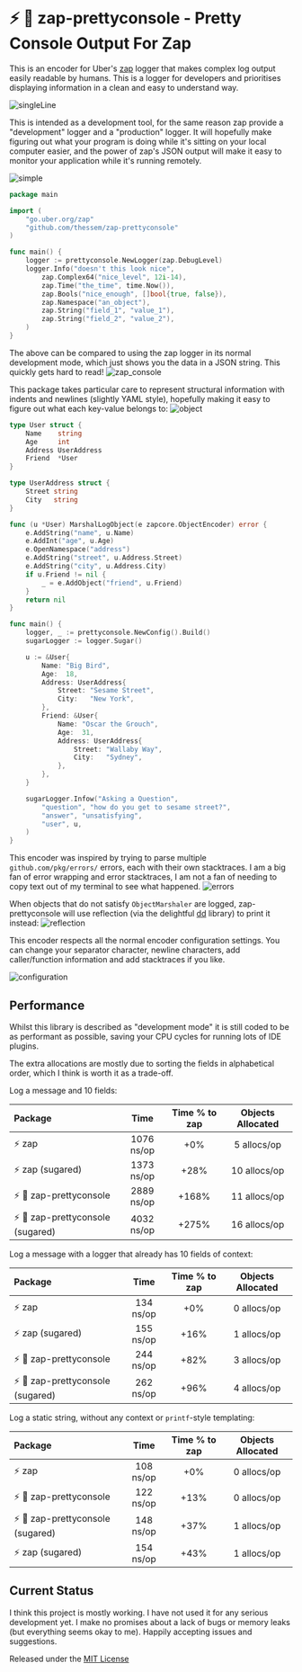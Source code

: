 # :zap: :nail_care: zap-prettyconsole - Pretty Console Output For Zap

This is an encoder for Uber's [zap][zap] logger that makes complex log output
easily readable by humans. This is a logger for developers and prioritises
displaying information in a clean and easy to understand way.

![singleLine](https://github.com/thessem/zap-prettyconsole/blob/main/internal/readme/images/SingleLine.png?raw=true)

This is intended as a development tool, for the same reason zap provide a
"development" logger and a "production" logger. It will hopefully make
figuring out what your program is doing while it's sitting on your local
computer easier, and the power of zap's JSON output will make it easy to
monitor your application while it's running remotely.

![simple](https://github.com/thessem/zap-prettyconsole/blob/main/internal/readme/images/Simple.png?raw=true)
```go
package main

import (
	"go.uber.org/zap"
	"github.com/thessem/zap-prettyconsole"
)

func main() {
	logger := prettyconsole.NewLogger(zap.DebugLevel)
	logger.Info("doesn't this look nice",
		zap.Complex64("nice_level", 12i-14),
		zap.Time("the_time", time.Now()),
		zap.Bools("nice_enough", []bool{true, false}),
		zap.Namespace("an_object"),
		zap.String("field_1", "value_1"),
		zap.String("field_2", "value_2"),
	)
}
```

The above can be compared to using the zap logger in its normal development
mode, which just shows you the data in a JSON string. This quickly gets
hard to read!
![zap_console](https://github.com/thessem/zap-prettyconsole/blob/main/internal/readme/images/ZapConsole.png?raw=true)

This package takes particular care to represent structural information with
indents and newlines (slightly YAML style), hopefully making it easy to figure
out what each key-value belongs to:
![object](https://github.com/thessem/zap-prettyconsole/blob/main/internal/readme/images/Object.png?raw=true)
```go
type User struct {
	Name    string
	Age     int
	Address UserAddress
	Friend  *User
}

type UserAddress struct {
	Street string
	City   string
}

func (u *User) MarshalLogObject(e zapcore.ObjectEncoder) error {
	e.AddString("name", u.Name)
	e.AddInt("age", u.Age)
	e.OpenNamespace("address")
	e.AddString("street", u.Address.Street)
	e.AddString("city", u.Address.City)
	if u.Friend != nil {
		_ = e.AddObject("friend", u.Friend)
	}
	return nil
}

func main() {
	logger, _ := prettyconsole.NewConfig().Build()
	sugarLogger := logger.Sugar()

	u := &User{
		Name: "Big Bird",
		Age:  18,
		Address: UserAddress{
			Street: "Sesame Street",
			City:   "New York",
		},
		Friend: &User{
			Name: "Oscar the Grouch",
			Age:  31,
			Address: UserAddress{
				Street: "Wallaby Way",
				City:   "Sydney",
			},
		},
	}

	sugarLogger.Infow("Asking a Question",
		"question", "how do you get to sesame street?",
		"answer", "unsatisfying",
		"user", u,
	)
}
```

This encoder was inspired by trying to parse multiple `github.com/pkg/errors/`
errors, each with their own stacktraces. I am a big fan of error wrapping and
error stacktraces, I am not a fan of needing to copy text out of my terminal to
see what happened.
![errors](https://github.com/thessem/zap-prettyconsole/blob/main/internal/readme/images/Errors.png?raw=true)

When objects that do not satisfy `ObjectMarshaler` are logged, zap-prettyconsole
will use reflection (via the delightful [dd][dd] library) to print it instead:
![reflection](https://github.com/thessem/zap-prettyconsole/blob/main/internal/readme/images/Reflection.png?raw=true)

This encoder respects all the normal encoder configuration settings. You can
change your separator character, newline characters, add caller/function
information and add stacktraces if you like.

![configuration](https://github.com/thessem/zap-prettyconsole/blob/main/internal/readme/images/Configuration.png?raw=true)

## Performance

Whilst this library is described as "development mode" it is still coded to be
as performant as possible, saving your CPU cycles for running lots of IDE
plugins.

The extra allocations are mostly due to sorting the fields in alphabetical
order, which I think is worth it as a trade-off.

Log a message and 10 fields:

| Package | Time | Time % to zap | Objects Allocated |
| :------ | :--: | :-----------: | :---------------: |
| :zap: zap | 1076 ns/op | +0% | 5 allocs/op
| :zap: zap (sugared) | 1373 ns/op | +28% | 10 allocs/op
| :zap: :nail_care: zap-prettyconsole | 2889 ns/op | +168% | 11 allocs/op
| :zap: :nail_care: zap-prettyconsole (sugared) | 4032 ns/op | +275% | 16 allocs/op

Log a message with a logger that already has 10 fields of context:

| Package | Time | Time % to zap | Objects Allocated |
| :------ | :--: | :-----------: | :---------------: |
| :zap: zap | 134 ns/op | +0% | 0 allocs/op
| :zap: zap (sugared) | 155 ns/op | +16% | 1 allocs/op
| :zap: :nail_care: zap-prettyconsole | 244 ns/op | +82% | 3 allocs/op
| :zap: :nail_care: zap-prettyconsole (sugared) | 262 ns/op | +96% | 4 allocs/op

Log a static string, without any context or `printf`-style templating:

| Package | Time | Time % to zap | Objects Allocated |
| :------ | :--: | :-----------: | :---------------: |
| :zap: zap | 108 ns/op | +0% | 0 allocs/op
| :zap: :nail_care: zap-prettyconsole | 122 ns/op | +13% | 0 allocs/op
| :zap: :nail_care: zap-prettyconsole (sugared) | 148 ns/op | +37% | 1 allocs/op
| :zap: zap (sugared) | 154 ns/op | +43% | 1 allocs/op

## Current Status
I think this project is mostly working. I have not used it for any serious
development yet. I make no promises about a lack of bugs or memory leaks (but
everything seems okay to me). Happily accepting issues and suggestions.

Released under the [MIT License](LICENSE.txt)

[zap]: https://github.com/uber-go/zap
[dd]: github.com/Code-Hex/dd
